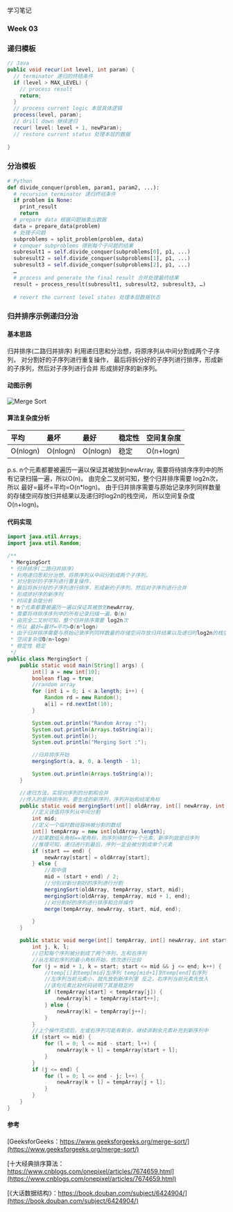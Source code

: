 学习笔记

### Week 03

### 递归模板

```java
// Java
public void recur(int level, int param) { 
  // terminator 递归的终结条件
  if (level > MAX_LEVEL) { 
    // process result 
    return; 
  }
  // process current logic 本层具体逻辑
  process(level, param); 
  // drill down 继续递归
  recur( level: level + 1, newParam); 
  // restore current status 处理本层的数据
 
}
```

### 分治模板

```python
# Python
def divide_conquer(problem, param1, param2, ...): 
  # recursion terminator 递归终结条件
  if problem is None: 
	print_result 
	return 
  # prepare data 根据问题抽象出数据
  data = prepare_data(problem) 
  # 处理子问题
  subproblems = split_problem(problem, data) 
  # conquer subproblems 得到每个子问题的结果
  subresult1 = self.divide_conquer(subproblems[0], p1, ...) 
  subresult2 = self.divide_conquer(subproblems[1], p1, ...) 
  subresult3 = self.divide_conquer(subproblems[2], p1, ...) 
  …
  # process and generate the final result 合并处理最终结果 
  result = process_result(subresult1, subresult2, subresult3, …)
	
  # revert the current level states 处理本层数据状态
```

### 归并排序示例递归分治

#### 基本思路

归并排序(二路归并排序)
利用递归思和分治想，将原序列从中间分割成两个子序列，
对分割好的子序列进行重复操作，
最后将拆分好的子序列进行排序，形成新的子序列，然后对子序列进行合并
形成排好序的新序列。

#### 动图示例

![Merge Sort](https://user-gold-cdn.xitu.io/2018/7/18/164acc1ed39a391e?imageslim)

#### 算法复杂度分析

| 平均     | 最坏     | 最好     | 稳定性 | 空间复杂度 |
| :------- | :------- | :------- | :----- | :--------- |
| O(nlogn) | O(nlogn) | O(nlogn) | 稳定   | O(n+logn)  |

p.s.
n个元素都要被遍历一遍以保证其被放到newArray,
需要将待排序序列中的所有记录扫描一遍，所以O(n)。
由完全二叉树可知，整个归并排序需要 log2n次，
所以 最好=最坏=平均=O(n*logn)。
由于归并排序需要与原始记录序列同样数量的存储空间存放归并结果以及递归时log2n的栈空间，
所以空间复杂度O(n+logn)。

#### 代码实现

```java
import java.util.Arrays;
import java.util.Random;

/**
 * MergingSort
 * 归并排序(二路归并排序)
 * 利用递归思和分治想，将原序列从中间分割成两个子序列，
 * 对分割好的子序列进行重复操作，
 * 最后将拆分好的子序列进行排序，形成新的子序列，然后对子序列进行合并
 * 形成排好序的新序列
 * 时间复杂度分析
 * n个元素都要被遍历一遍以保证其被放到newArray,
 * 需要将待排序序列中的所有记录扫描一遍，O(n)
 * 由完全二叉树可知，整个归并排序需要 log2n次
 * 所以 最好=最坏=平均=O(n*logn)
 * 由于归并排序需要与原始记录序列同样数量的存储空间存放归并结果以及递归时log2n的栈空间，
 * 空间复杂度O(n+logn)
 * 稳定性 稳定
 */
public class MergingSort {
    public static void main(String[] args) {
        int[] a = new int[10];
        boolean flag = true;
        //random array
        for (int i = 0; i < a.length; i++) {
            Random rd = new Random();
            a[i] = rd.nextInt(10);
        }

        System.out.println("Random Array :");
        System.out.println(Arrays.toString(a));
        System.out.println();
        System.out.println("Merging Sort :");

        //归并排序开始
        mergingSort(a, a, 0, a.length - 1);

        System.out.println(Arrays.toString(a));
    }

    //递归方法，实现对序列的分割和合并
    //传入的是待排序列，要生成的新序列，序列开始和结尾角标
    public static void mergingSort(int[] oldArray, int[] newArray, int start, int end) {
        //定义该值将序列从中间分割
        int mid;
        //定义一个临时数组容纳被分割的数组
        int[] tempArray = new int[oldArray.length];
        //如果数组头角标==尾角标，则序列待排仅一个元素，新序列就是旧序列
        //推理可知，递归进行到最后，序列一定会被分割成单个元素
        if (start == end) {
            newArray[start] = oldArray[start];
        } else {
            //取中值
            mid = (start + end) / 2;
            //分别对新分割好的序列进行分割
            mergingSort(oldArray, tempArray, start, mid);
            mergingSort(oldArray, tempArray, mid + 1, end);
            //对分割好的序列进行排序和合并操作
            merge(tempArray, newArray, start, mid, end);

        }
    }

    public static void merge(int[] tempArray, int[] newArray, int start, int mid, int end) {
        int j, k, l;
        //已知每个序列被分割成了两个序列，左和右序列
        //从左和右序列的最小角标开始，依次进行比较
        for (j = mid + 1, k = start; start <= mid && j <= end; k++) {
            //temp[i]到temp[mid]左序列 temp[mid+1]到temp[end]右序列
            //左序列当前元素小，就先放到新序列里 反之，右序列当前元素先放入
            //该句元素比较代码说明了其是稳定的
            if (tempArray[start] < tempArray[j]) {
                newArray[k] = tempArray[start++];
            } else {
                newArray[k] = tempArray[j++];
            }
        }
        //上个操作完成后，左或右序列可能有剩余，继续讲剩余元素补充到新序列中
        if (start <= mid) {
            for (l = 0; l <= mid - start; l++) {
                newArray[k + l] = tempArray[start + l];
            }
        }
        if (j <= end) {
            for (l = 0; l <= end - j; l++) {
                newArray[k + l] = tempArray[j + l];
            }
        }
    }
}
```

#### 参考

[GeeksforGeeks：https://www.geeksforgeeks.org/merge-sort/](https://www.geeksforgeeks.org/merge-sort/)

[十大经典排序算法：https://www.cnblogs.com/onepixel/articles/7674659.html](https://www.cnblogs.com/onepixel/articles/7674659.html)

[《大话数据结构》：https://book.douban.com/subject/6424904/](https://book.douban.com/subject/6424904/)